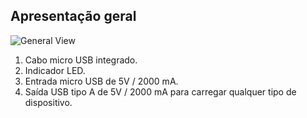 ## Apresentação geral

![General View](http://static.energysistem.com/images/manuals/42251/55d33eb60ee5c.jpg)

1. Cabo micro USB integrado.
2. Indicador LED.
3. Entrada  micro USB de 5V / 2000 mA.
4. Saída USB tipo A de 5V / 2000 mA para carregar qualquer tipo de dispositivo.



